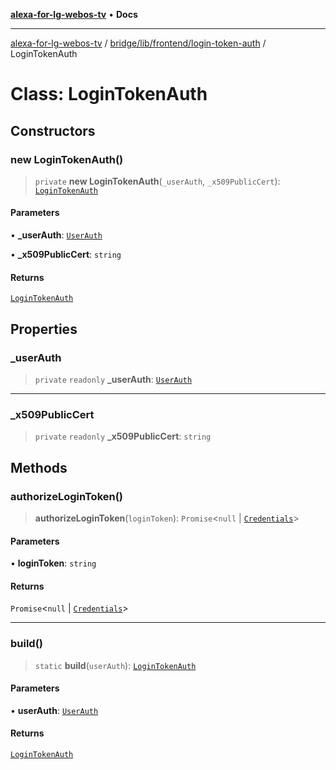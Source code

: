 [**alexa-for-lg-webos-tv**](../../../../../README.md) • **Docs**

***

[alexa-for-lg-webos-tv](../../../../../modules.md) / [bridge/lib/frontend/login-token-auth](../README.md) / LoginTokenAuth

# Class: LoginTokenAuth

## Constructors

### new LoginTokenAuth()

> `private` **new LoginTokenAuth**(`_userAuth`, `_x509PublicCert`): [`LoginTokenAuth`](LoginTokenAuth.md)

#### Parameters

• **\_userAuth**: [`UserAuth`](../../user-auth/classes/UserAuth.md)

• **\_x509PublicCert**: `string`

#### Returns

[`LoginTokenAuth`](LoginTokenAuth.md)

## Properties

### \_userAuth

> `private` `readonly` **\_userAuth**: [`UserAuth`](../../user-auth/classes/UserAuth.md)

***

### \_x509PublicCert

> `private` `readonly` **\_x509PublicCert**: `string`

## Methods

### authorizeLoginToken()

> **authorizeLoginToken**(`loginToken`): `Promise`\<`null` \| [`Credentials`](../../credentials/interfaces/Credentials.md)\>

#### Parameters

• **loginToken**: `string`

#### Returns

`Promise`\<`null` \| [`Credentials`](../../credentials/interfaces/Credentials.md)\>

***

### build()

> `static` **build**(`userAuth`): [`LoginTokenAuth`](LoginTokenAuth.md)

#### Parameters

• **userAuth**: [`UserAuth`](../../user-auth/classes/UserAuth.md)

#### Returns

[`LoginTokenAuth`](LoginTokenAuth.md)
